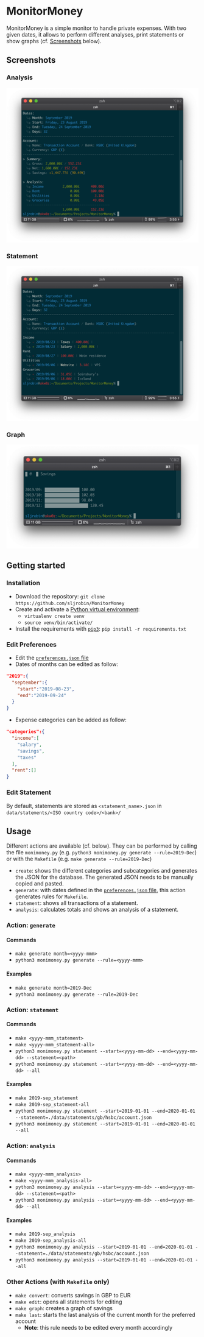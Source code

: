 # MonitorMoney
MonitorMoney is a simple monitor to handle private expenses. With two given dates, it allows to perform different analyses, print statements or show graphs (cf. [Screenshots](#screenshots) below).

## Screenshots
### Analysis
![](./data/screenshots/monimoney-analysis.png)

### Statement
![](./data/screenshots/monimoney-statement.png)

### Graph
![](./data/screenshots/monimoney-graph.png)

## Getting started
### Installation
* Download the repository: `git clone https://github.com/sljrobin/MonitorMoney`
* Create and activate a [Python virtual environment](https://docs.python.org/3/library/venv.html):
    * `virtualenv create venv`
    * `source venv/bin/activate/`
* Install the requirements with [`pip3`](https://pypi.org/project/pip/): `pip install -r requirements.txt`

### Edit Preferences
* Edit the [`preferences.json` file](./data/preferences/preferences.json)
* Dates of months can be edited as follow:

```json
"2019":{ 
  "september":{
    "start":"2019-08-23",
    "end":"2019-09-24"
  }
}
```

* Expense categories can be added as follow:

```json
"categories":{ 
  "income":[ 
    "salary",
    "savings",
    "taxes"
  ],
  "rent":[]
}
```

### Edit Statement
By default, statements are stored as `<statement_name>.json` in `data/statements/<ISO country code>/<bank>/`


## Usage
Different actions are available (cf. below). They can be performed by calling the file `monimoney.py` (e.g. `python3 monimoney.py generate --rule=2019-Dec`) or with the `Makefile` (e.g. `make generate --rule=2019-Dec`)

* `create`: shows the different categories and subcategories and generates the JSON for the database. The generated JSON needs to be manually copied and pasted.
* `generate`: with dates defined in the [`preferences.json` file](./data/preferences/preferences.json), this action generates rules for `Makefile`.
* `statement`: shows all transactions of a statement.
* `analysis`: calculates totals and shows an analysis of a statement.

### Action: `generate`
#### Commands
* `make generate month=<yyyy-mmm>`
* `python3 monimoney.py generate --rule=<yyyy-mmm>` 

#### Examples
* `make generate month=2019-Dec`
* `python3 monimoney.py generate --rule=2019-Dec`

### Action: `statement`
#### Commands
* `make <yyyy-mmm_statement>`
* `make <yyyy-mmm_statement-all>`
* `python3 monimoney.py statement --start=<yyyy-mm-dd> --end=<yyyy-mm-dd> --statement=<path>`
* `python3 monimoney.py statement --start=<yyyy-mm-dd> --end=<yyyy-mm-dd> --all`

#### Examples
* `make 2019-sep_statement`
* `make 2019-sep_statement-all`
* `python3 monimoney.py statement --start=2019-01-01 --end=2020-01-01 --statement=./data/statements/gb/hsbc/account.json`
* `python3 monimoney.py statement --start=2019-01-01 --end=2020-01-01 --all`

### Action: `analysis`
#### Commands
* `make <yyyy-mmm_analysis>`
* `make <yyyy-mmm_analysis-all>`
* `python3 monimoney.py analysis --start=<yyyy-mm-dd> --end=<yyyy-mm-dd> --statement=<path>`
* `python3 monimoney.py analysis --start=<yyyy-mm-dd> --end=<yyyy-mm-dd> --all`

#### Examples
* `make 2019-sep_analysis`
* `make 2019-sep_analysis-all`
* `python3 monimoney.py analysis --start=2019-01-01 --end=2020-01-01 --statement=./data/statements/gb/hsbc/account.json`
* `python3 monimoney.py analysis --start=2019-01-01 --end=2020-01-01 --all`

### Other Actions (with `Makefile` only)
* `make convert`: converts savings in GBP to EUR
* `make edit`: opens all statements for editing
* `make graph`: creates a graph of savings
* `make last`: starts the last analysis of the current month for the preferred account
    * __Note__: this rule needs to be edited every month accordingly
